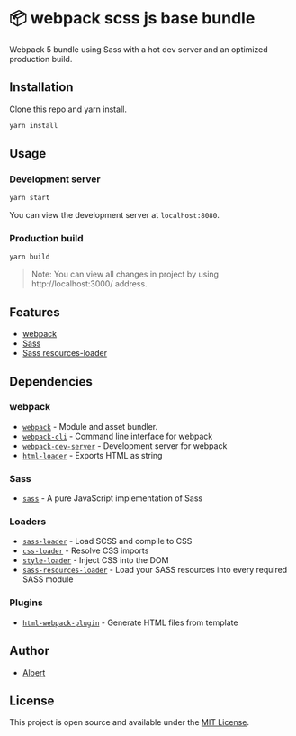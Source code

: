 # 📦 webpack scss js base bundle

Webpack 5 bundle using Sass with a hot dev server and an optimized production build.

## Installation

Clone this repo and yarn install.

```bash
yarn install
```

## Usage

### Development server

```bash
yarn start
```

You can view the development server at `localhost:8080`.

### Production build

```bash
yarn build
```

> Note: You can view all changes in project by using http://localhost:3000/ address.

## Features

- [webpack](https://webpack.js.org/)
- [Sass](https://sass-lang.com/)
- [Sass resources-loader](https://github.com/shakacode/sass-resources-loader/)

## Dependencies

### webpack

- [`webpack`](https://github.com/webpack/webpack) - Module and asset bundler.
- [`webpack-cli`](https://github.com/webpack/webpack-cli) - Command line interface for webpack
- [`webpack-dev-server`](https://github.com/webpack/webpack-dev-server) - Development server for webpack
- [`html-loader`](https://webpack.js.org/loaders/html-loader/) - Exports HTML as string

### Sass

- [`sass`](https://github.com/sass/dart-sass/) - A pure JavaScript implementation of Sass

### Loaders

- [`sass-loader`](https://webpack.js.org/loaders/sass-loader/) - Load SCSS and compile to CSS
- [`css-loader`](https://webpack.js.org/loaders/css-loader/) - Resolve CSS imports
- [`style-loader`](https://webpack.js.org/loaders/style-loader/) - Inject CSS into the DOM
- [`sass-resources-loader`](https://github.com/shakacode/sass-resources-loader/) - Load your SASS resources into every required SASS module

### Plugins

- [`html-webpack-plugin`](https://github.com/jantimon/html-webpack-plugin) - Generate HTML files from template

## Author

- [Albert](https://www.taniarascia.com)

## License

This project is open source and available under the [MIT License](LICENSE).
